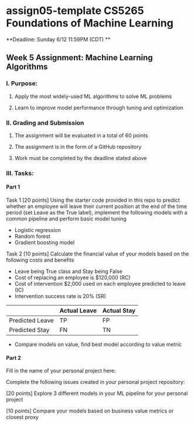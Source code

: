 # assign05-template CS5265 Foundations of Machine Learning

**Deadline: Sunday 6/12 11:59PM (CDT) **

## Week 5 Assignment: Machine Learning Algorithms

### I. Purpose:  

1. Apply the most widely-used ML algorithms to solve ML problems

2. Learn to improve model performance through tuning and optimization

### II. Grading and Submission 

1. The assignment will be evaluated in a total of 60 points

2. The assignment is in the form of a GitHub repository

3.  Work must be completed by the deadline stated above

### III. Tasks: 

#### Part 1 

Task 1 [20 points] Using the starter code provided in this repo to predict whether an employee will leave their current position at the end of the time period (set Leave as the True label), implement the following models with a common pipeline and perform basic model tuning

- Logistic regression
- Random forest
- Gradient boosting model

Task 2 [10 points] Calculate the financial value of your models based on the following costs and benefits
- Leave being True class and Stay being False 
- Cost of replacing an employee is $120,000 (RC)
- Cost of intervention $2,000 used on each employee predicted to leave (IC) 
- Intervention success rate is 20% (SR)
	

| |Actual Leave|Actual Stay|
|---|---|---|
|Predicted Leave|TP|FP|
|Predicted Stay|FN|TN|

- Compare models on value, find best model according to value metric

#### Part 2

Fill in the name of your personal project here:

Complete the following issues created in your personal project repository:

[20 points] Explore 3 different models in your ML pipeline for your personal project

[10 points] Compare your models based on business value metrics or closest proxy


